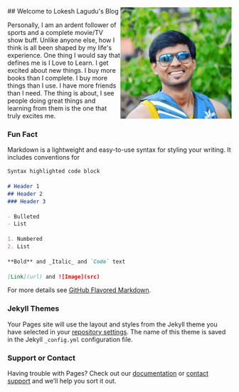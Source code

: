 <div style="float:right"><img src="https://raw.githubusercontent.com/lokeshlagudu/lokeshlagudu.github.io/master/images/IMG_1608.JPG" width="250" height="250"></div>
## Welcome to Lokesh Lagudu's Blog

Personally, I am an ardent follower of sports and a complete movie/TV show buff. Unlike anyone else, how I think is all been shaped by my life's experience. One thing I would say that defines me is I Love to Learn. I get excited about new things. I buy more books than I complete. I buy more things than I use. I have more friends than I need. The thing is about, I see people doing great things and learning from them is the one that truly excites me.

### Fun Fact

Markdown is a lightweight and easy-to-use syntax for styling your writing. It includes conventions for

```markdown
Syntax highlighted code block

# Header 1
## Header 2
### Header 3

- Bulleted
- List

1. Numbered
2. List

**Bold** and _Italic_ and `Code` text

[Link](url) and ![Image](src)
```

For more details see [GitHub Flavored Markdown](https://guides.github.com/features/mastering-markdown/).

### Jekyll Themes

Your Pages site will use the layout and styles from the Jekyll theme you have selected in your [repository settings](https://github.com/lokeshlagudu/lokeshlagudu.github.io/settings). The name of this theme is saved in the Jekyll `_config.yml` configuration file.

### Support or Contact

Having trouble with Pages? Check out our [documentation](https://help.github.com/categories/github-pages-basics/) or [contact support](https://github.com/contact) and we’ll help you sort it out.

